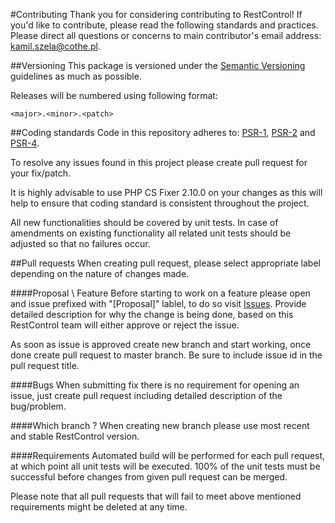 #Contributing
Thank you for considering contributing to RestControl! If you'd like to contribute, please read the following standards and practices.
Please direct all questions or concerns to main contributor's email address: kamil.szela@cothe.pl. 

##Versioning
This package is versioned under the [Semantic Versioning](http://semver.org/) guidelines as much as possible.

Releases will be numbered using following format:

`<major>.<minor>.<patch>`

##Coding standards
Code in this repository adheres to: [PSR-1](https://github.com/php-fig/fig-standards/blob/master/accepted/PSR-1-basic-coding-standard.md), [PSR-2](https://github.com/php-fig/fig-standards/blob/master/accepted/PSR-2-coding-style-guide.md) and [PSR-4](https://github.com/php-fig/fig-standards/blob/master/accepted/PSR-4-autoloader.md).

To resolve any issues found in this project please create pull request for your fix/patch.

It is highly advisable to use PHP CS Fixer 2.10.0 on your changes as this will help to ensure that coding standard is consistent throughout the project.

All new functionalities should be covered by unit tests. In case of amendments on existing functionality all related unit tests should be adjusted so that no failures occur.


##Pull requests
When creating pull request, please select appropriate label depending on the nature of changes made.

####Proposal \ Feature 
Before starting to work on a feature please open and issue prefixed with "[Proposal]" lablel, to do so visit [Issues](https://github.com/rest-control/rest-control/issues). Provide detailed description for why the change is being done, based on this RestControl team will either approve or reject the issue.

As soon as issue is approved create new branch and start working, once done create pull request to master branch. Be sure to include issue id in the pull request title.

####Bugs
When submitting fix there is no requirement for opening an issue, just create pull request including detailed description of the bug/problem.

####Which branch ? 
When creating new branch please use most recent and stable RestControl version.

####Requirements
Automated build will be performed for each pull request, at which point all unit tests will be executed. 100% of the unit tests must be successful before changes from given pull request can be merged.

Please note that all pull requests that will fail to meet above mentioned requirements might be deleted at any time.